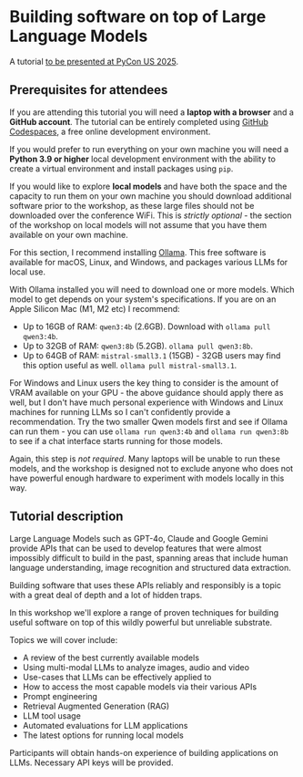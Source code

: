# Building software on top of Large Language Models

A tutorial [to be presented at PyCon US 2025](https://us.pycon.org/2025/schedule/presentation/25/).

## Prerequisites for attendees

If you are attending this tutorial you will need a **laptop with a browser** and a **GitHub account**. The tutorial can be entirely completed using [GitHub Codespaces](https://github.com/features/codespaces), a free online development environment.

If you would prefer to run everything on your own machine you will need a **Python 3.9 or higher** local development environment with the ability to create a virtual environment and install packages using `pip`.

If you would like to explore **local models** and have both the space and the capacity to run them on your own machine you should download additional software prior to the workshop, as these large files should not be downloaded over the conference WiFi. This is *strictly optional* - the section of the workshop on local models will not assume that you have them available on your own machine.

For this section, I recommend installing [Ollama](https://ollama.com/). This free software is available for macOS, Linux, and Windows, and packages various LLMs for local use.

With Ollama installed you will need to download one or more models. Which model to get depends on your system's specifications. If you are on an Apple Silicon Mac (M1, M2 etc) I recommend:

- Up to 16GB of RAM: `qwen3:4b` (2.6GB). Download with `ollama pull qwen3:4b`.
- Up to 32GB of RAM: `qwen3:8b` (5.2GB). `ollama pull qwen3:8b`.
- Up to 64GB of RAM: `mistral-small3.1` (15GB) - 32GB users may find this option useful as well. `ollama pull mistral-small3.1`.

For Windows and Linux users the key thing to consider is the amount of VRAM available on your GPU - the above guidance should apply there as well, but I don't have much personal experience with Windows and Linux machines for running LLMs so I can't confidently provide a recommendation. Try the two smaller Qwen models first and see if Ollama can run them - you can use `ollama run qwen3:4b` and `ollama run qwen3:8b` to see if a chat interface starts running for those models.

Again, this step is *not required*. Many laptops will be unable to run these models, and the workshop is designed not to exclude anyone who does not have powerful enough hardware to experiment with models locally in this way.


## Tutorial description

Large Language Models such as GPT-4o, Claude and Google Gemini provide APIs that can be used to develop features that were almost impossibly difficult to build in the past, spanning areas that include human language understanding, image recognition and structured data extraction.

Building software that uses these APIs reliably and responsibly is a topic with a great deal of depth and a lot of hidden traps.

In this workshop we'll explore a range of proven techniques for building useful software on top of this wildly powerful but unreliable substrate.

Topics we will cover include:

* A review of the best currently available models
* Using multi-modal LLMs to analyze images, audio and video
* Use-cases that LLMs can be effectively applied to
* How to access the most capable models via their various APIs
* Prompt engineering
* Retrieval Augmented Generation (RAG)
* LLM tool usage
* Automated evaluations for LLM applications
* The latest options for running local models

Participants will obtain hands-on experience of building applications on LLMs. Necessary API keys will be provided.
